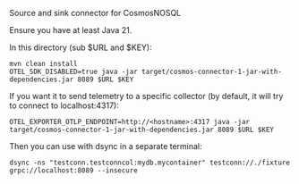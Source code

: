 Source and sink connector for CosmosNOSQL

Ensure you have at least Java 21.

In this directory (sub $URL and $KEY):

```
mvn clean install
OTEL_SDK_DISABLED=true java -jar target/cosmos-connector-1-jar-with-dependencies.jar 8089 $URL $KEY
```
If you want it to send telemetry to a specific collector (by default, it will try to connect to localhost:4317):
```
OTEL_EXPORTER_OTLP_ENDPOINT=http://<hostname>:4317 java -jar target/cosmos-connector-1-jar-with-dependencies.jar 8089 $URL $KEY
```


Then you can use with dsync in a separate terminal:

```
dsync -ns "testconn.testconncol:mydb.mycontainer" testconn://./fixture grpc://localhost:8089 --insecure
```
